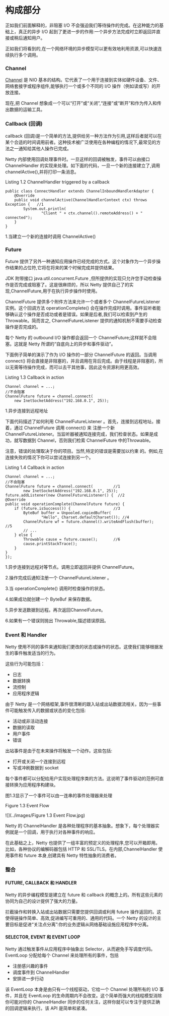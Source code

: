构成部分
========

正如我们前面解释的，非阻塞 I/O 不会强迫我们等待操作的完成。在这种能力的基础上，真正的异步 I/O 起到了更进一步的作用:一个异步方法完成时立即返回并直接或稍后通知用户。

正如我们将看到的,在一个网络环境的异步模型可以更有效地利用资源,可以快速连续执行多个调用。

### Channel

[Channel](http://docs.oracle.com/javase/7/docs/api/java/nio/channels/Channel.html) 是 NIO 基本的结构。它代表了一个用于连接到实体如硬件设备、文件、网络套接字或程序组件,能够执行一个或多个不同的 I/O 操作（例如读或写）的开放连接。

现在,把 Channel 想象成一个可以“打开”或“关闭”,“连接”或“断开”和作为传入和传出数据的运输工具。

### Callback (回调)

callback (回调)是一个简单的方法,提供给另一种方法作为引用,这样后者就可以在某个合适的时间调用前者。这种技术被广泛使用在各种编程的情况下,最常见的方法之一通知给其他人操作已完成。

Netty 内部使用回调处理事件时。一旦这样的回调被触发，事件可以由接口 ChannelHandler 的实现来处理。如下面的代码，一旦一个新的连接建立了,调用 channelActive(),并将打印一条消息。

Listing 1.2 ChannelHandler triggered by a callback

	public class ConnectHandler extends ChannelInboundHandlerAdapter {
	    @Override
	    public void channelActive(ChannelHandlerContext ctx) throws Exception {   //1
	        System.out.println(
	                "Client " + ctx.channel().remoteAddress() + " connected");
	    }
	}

1.当建立一个新的连接时调用 ChannelActive()

### Future

Future 提供了另外一种通知应用操作已经完成的方式。这个对象作为一个异步操作结果的占位符,它将在将来的某个时候完成并提供结果。

JDK 附带接口 java.util.concurrent.Future ,但所提供的实现只允许您手动检查操作是否完成或阻塞了。这是很麻烦的，所以 Netty 提供自己了的实现,ChannelFuture,用于在执行异步操作时使用。

ChannelFuture 提供多个附件方法来允许一个或者多个 ChannelFutureListener 实例。这个回调方法 operationComplete() 会在操作完成时调用。事件监听者能够确认这个操作是否成功或者是错误。如果是后者,我们可以检索到产生的 Throwable。简而言之, ChannelFutureListener 提供的通知机制不需要手动检查操作是否完成的。

每个 Netty 的 outbound I/O 操作都会返回一个 ChannelFuture;这样就不会阻塞。这就是 Netty 所谓的“自底向上的异步和事件驱动”。

下面例子简单的演示了作为 I/O 操作的一部分 ChannelFuture 的返回。当调用 connect() 将会直接是非阻塞的，并且调用在背后完成。由于线程是非阻塞的，所以无需等待操作完成，而可以去干其他事，因此这令资源利用更高效。

Listing 1.3 Callback in action

	Channel channel = ...;
	//不会阻塞
	ChannelFuture future = channel.connect(
	    new InetSocketAddress("192.168.0.1", 25));

1.异步连接到远程地址

下面代码描述了如何利用 ChannelFutureListener 。首先，连接到远程地址。接着，通过 ChannelFuture 调用 connect() 来 注册一个新ChannelFutureListener。当监听器被通知连接完成，我们检查状态。如果是成功，就写数据到 Channel，否则我们检索 ChannelFuture 中的Throwable。

注意，错误的处理取决于你的项目。当然,特定的错误是需要加以约束
的。例如,在连接失败的情况下你可以尝试连接到另一个。

Listing 1.4 Callback in action

	Channel channel = ...;
	//不会阻塞
    ChannelFuture future = channel.connect(			//1
            new InetSocketAddress("192.168.0.1", 25));
    future.addListener(new ChannelFutureListener() {  //2
    @Override
    public void operationComplete(ChannelFuture future) {
        if (future.isSuccess()) {					//3
            ByteBuf buffer = Unpooled.copiedBuffer(
                    "Hello", Charset.defaultCharset()); //4
            ChannelFuture wf = future.channel().writeAndFlush(buffer);				//5
            // ...
        } else {
            Throwable cause = future.cause();		//6
            cause.printStackTrace();
        }
    }
    });

1.异步连接到远程对等节点。调用立即返回并提供 ChannelFuture。

2.操作完成后通知注册一个 ChannelFutureListener 。

3.当 operationComplete() 调用时检查操作的状态。

4.如果成功就创建一个 ByteBuf 来保存数据。

5.异步发送数据到远程。再次返回ChannelFuture。

6.如果有一个错误则抛出 Throwable,描述错误原因。

### Event 和 Handler

Netty 使用不同的事件来通知我们更改的状态或操作的状态。这使我们能够根据发生的事件触发适当的行为。

这些行为可能包括：

* 日志
* 数据转换
* 流控制
* 应用程序逻辑

由于 Netty 是一个网络框架,事件很清晰的跟入站或出站数据流相关。因为一些事件可能触发传入的数据或状态的变化包括:

* 活动或非活动连接
* 数据的读取
* 用户事件
* 错误

出站事件是由于在未来操作将触发一个动作。这些包括:

* 打开或关闭一个连接到远程
* 写或冲刷数据到 socket

每个事件都可以分配给用户实现处理程序类的方法。这说明了事件驱动的范例可直接转换为应用程序构建块。

图1.3显示了一个事件可以由一连串的事件处理器来处理

Figure 1.3 Event Flow

![](../images/Figure 1.3 Event Flow.jpg)

Netty 的 ChannelHandler 是各种处理程序的基本抽象。想象下，每个处理器实例就是一个回调，用于执行对各种事件的响应。

在此基础之上，Netty 也提供了一组丰富的预定义的处理程序,您可以开箱即用。比如，各种协议的编解码器包括 HTTP 和 SSL/TLS。在内部,ChannelHandler 使用事件和 future 本身,创建具有 Netty 特性抽象的消费者。

### 整合

#### FUTURE, CALLBACK 和 HANDLER

Netty 的异步编程模型是建立在 future 和 callback 的概念上的。所有这些元素的协同为自己的设计提供了强大的力量。

拦截操作和转换入站或出站数据只需要您提供回调或利用 future 操作返回的。这使得链操作简单、高效,促进编写可重用的、通用的代码。一个 Netty 的设计的主要目标是促进“关注点分离”:你的业务逻辑从网络基础设施应用程序中分离。

#### SELECTOR, EVENT 和 EVENT LOOP

Netty 通过触发事件从应用程序中抽象出 Selector，从而避免手写调度代码。EventLoop 分配给每个 Channel 来处理所有的事件，包括

* 注册感兴趣的事件
* 调度事件到 ChannelHandler
* 安排进一步行动

该 EventLoop 本身是由只有一个线程驱动，它给一个 Channel 处理所有的 I/O 事件，并且在 EventLoop 的生命周期内不会改变。这个简单而强大的线程模型消除你可能对你的 ChannelHandler 同步的任何关注，这样你就可以专注于提供正确的回调逻辑来执行。该 API 是简单和紧凑。
